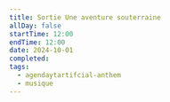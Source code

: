 ```yaml
---
title: Sortie Une aventure souterraine
allDay: false
startTime: 12:00
endTime: 12:00
date: 2024-10-01
completed: 
tags:
  - agendaytartifcial-anthem
  - musique
---
```

